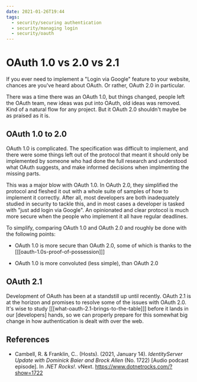 ```yaml
---
date: 2021-01-26T19:44
tags: 
  - security/securing authentication
  - security/managing login
  - security/oauth
---
```


# OAuth 1.0 vs 2.0 vs 2.1

If you ever need to implement a "Login via Google" feature to your website,
chances are you've heard about OAuth. Or rather, OAuth 2.0 in particular.

There was a time there was an OAuth 1.0, but things changed, people left the
OAuth team, new ideas was put into OAuth, old ideas was removed. Kind of a
natural flow for any project. But it OAuth 2.0 shouldn't maybe be as praised as
it is.

## OAuth 1.0 to 2.0

OAuth 1.0 is complicated. The specification was difficult to implement, and there
were some things left out of the protocol that meant it should only be
implemented by someone who had done the full research and understood what OAuth
suggests, and make informed decisions when implmenting the missing parts.

This was a major blow with OAuth 1.0. In OAuth 2.0, they simplified the protocol
and fleshed it out with a whole suite of samples of how to implement it
correctly. After all, most developers are both inadequately studied in security
to tackle this, and in most cases a developer is tasked with "just add login via
Google". An opinionated and clear protocol is much more secure when the people
who implement it all have regular deadlines.

To simplify, comparing OAuth 1.0 and OAuth 2.0 and roughly be done with the
following points:

- OAuth 1.0 is more secure than OAuth 2.0, some of which is thanks to the
  [[[oauth-1.0s-proof-of-possession]]]

- OAuth 1.0 is more convoluted (less simple), than OAuth 2.0

## OAuth 2.1

Development of OAuth has been at a standstill up until recently. OAuth 2.1 is at
the horizon and promises to resolve some of the issues with OAuth 2.0. It's wise
to study [[[what-oauth-2.1-brings-to-the-table]]] before it lands in our [developers]
hands, so we can properly prepare for this somewhat big change in how
authentication is dealt with over the web.

## References

- Cambell, R. & Franklin, C.. (Hosts). (2021, January 14). *IdentityServer Update
  with Dominick Baier and Brock Allen* (No. 1722) [Audio podcast episode].
  In *.NET Rocks!*. vNext. <https://www.dotnetrocks.com/?show=1722>
